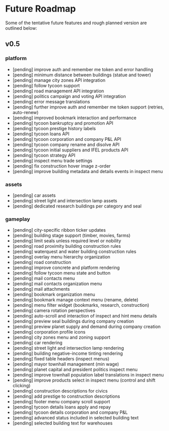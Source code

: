 
# Future Roadmap
Some of the tentative future features and rough planned version are outlined below:

## v0.5
### platform
* [pending] improve auth and remember me token and error handling
* [pending] minimum distance between buildings (statue and tower)
* [pending] manage city zones API integration
* [pending] follow tycoon support
* [pending] road management API integration
* [pending] politics campaign and voting API integration
* [pending] error message translations
* [pending] further improve auth and remember me token support (retries, auto-renew)
* [pending] improved bookmark interaction and performance
* [pending] tycoon bankruptcy and promotion API
* [pending] tycoon prestige history labels
* [pending] tycoon loans API
* [pending] tycoon corporation and company P&L API
* [pending] tycoon company rename and disolve API
* [pending] tycoon initial suppliers and IFEL products API
* [pending] tycoon strategy API
* [pending] inspect menu trade settings
* [pending] fix construction hover image z-order
* [pending] improve building metadata and details events in inspect menu

### assets
* [pending] car assets
* [pending] street light and intersection lamp assets
* [pending] dedicated research buildings per category and seal

### gameplay
* [pending] city-specific ribbon ticker updates
* [pending] building stage support (timber, movies, farms)
* [pending] limit seals unless required level or nobility
* [pending] road proximity building construction rules
* [pending] waterquest and water building construction rules
* [pending] overlay menu hierarchy organization
* [pending] road construction
* [pending] improve concrete and platform rendering
* [pending] follow tycoon menu state and button
* [pending] mail contacts menu
* [pending] mail contacts organization menu
* [pending] mail attachments
* [pending] bookmark organization menu
* [pending] bookmark manage context menu (rename, delete)
* [pending] menu filter widget (bookmarks, research, construction)
* [pending] camera rotation perspectives
* [pending] auto-scroll and interaction of inspect and hint menu details
* [pending] preview seal buildings during company creation
* [pending] preview planet supply and demand during company creation
* [pending] corporation profile icons
* [pending] city zones menu and zoning support
* [pending] car rendering
* [pending] street light and intersection lamp rendering
* [pending] building negative-income tinting rendering
* [pending] fixed table headers (inspect menus)
* [pending] mayor townhall management (min wage)
* [pending] planet capital and president politics inspect menu
* [pending] improve townhall population label translations in inspect menu
* [pending] improve products select in inspect menu (control and shift clicking)
* [pending] construction descriptions for civics
* [pending] add prestige to construction descriptions
* [pending] footer menu company scroll support
* [pending] tycoon details loans apply and repay
* [pending] tycoon details corporation and company P&L
* [pending] advanced status included in selected building text
* [pending] selected building text for warehouses
